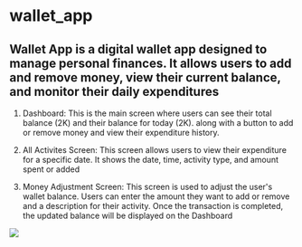 # wallet_app

## Wallet App is a digital wallet app designed to manage personal finances. It allows users to add and remove money, view their current balance, and monitor their daily expenditures

 1) Dashboard: This is the main screen where users can see their total balance (2K) and their balance for today (2K). along with a button to add or remove money and view their expenditure history.
    
 2) All Activites Screen: This screen allows users to view their expenditure for a specific date. It shows the date, time, activity type, and amount spent or added
   
 3) Money Adjustment Screen: This screen is used to adjust the user's wallet balance. Users can enter the amount they want to add or remove and a description for their activity. Once the transaction is completed, the updated balance will be displayed on the Dashboard    
     

<img src="https://github.com/ibrahim-59/wallet_app/assets/116106936/5f02b53e-eabe-48df-bdff-3ab31f1fa728" >
